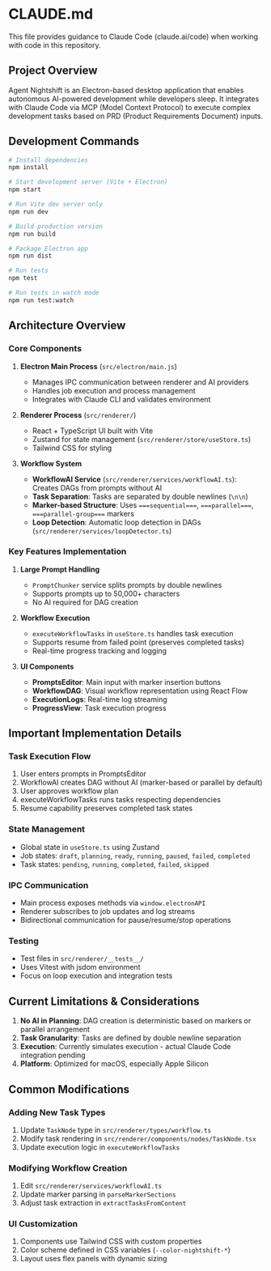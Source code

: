 # CLAUDE.md

This file provides guidance to Claude Code (claude.ai/code) when working with code in this repository.

## Project Overview

Agent Nightshift is an Electron-based desktop application that enables autonomous AI-powered development while developers sleep. It integrates with Claude Code via MCP (Model Context Protocol) to execute complex development tasks based on PRD (Product Requirements Document) inputs.

## Development Commands

```bash
# Install dependencies
npm install

# Start development server (Vite + Electron)
npm start

# Run Vite dev server only
npm run dev

# Build production version
npm run build

# Package Electron app
npm run dist

# Run tests
npm test

# Run tests in watch mode
npm run test:watch
```

## Architecture Overview

### Core Components

1. **Electron Main Process** (`src/electron/main.js`)
   - Manages IPC communication between renderer and AI providers
   - Handles job execution and process management
   - Integrates with Claude CLI and validates environment

2. **Renderer Process** (`src/renderer/`)
   - React + TypeScript UI built with Vite
   - Zustand for state management (`src/renderer/store/useStore.ts`)
   - Tailwind CSS for styling

3. **Workflow System**
   - **WorkflowAI Service** (`src/renderer/services/workflowAI.ts`): Creates DAGs from prompts without AI
   - **Task Separation**: Tasks are separated by double newlines (`\n\n`)
   - **Marker-based Structure**: Uses `===sequential===`, `===parallel===`, `===parallel-group===` markers
   - **Loop Detection**: Automatic loop detection in DAGs (`src/renderer/services/loopDetector.ts`)

### Key Features Implementation

1. **Large Prompt Handling**
   - `PromptChunker` service splits prompts by double newlines
   - Supports prompts up to 50,000+ characters
   - No AI required for DAG creation

2. **Workflow Execution**
   - `executeWorkflowTasks` in `useStore.ts` handles task execution
   - Supports resume from failed point (preserves completed tasks)
   - Real-time progress tracking and logging

3. **UI Components**
   - **PromptsEditor**: Main input with marker insertion buttons
   - **WorkflowDAG**: Visual workflow representation using React Flow
   - **ExecutionLogs**: Real-time log streaming
   - **ProgressView**: Task execution progress

## Important Implementation Details

### Task Execution Flow
1. User enters prompts in PromptsEditor
2. WorkflowAI creates DAG without AI (marker-based or parallel by default)
3. User approves workflow plan
4. executeWorkflowTasks runs tasks respecting dependencies
5. Resume capability preserves completed task states

### State Management
- Global state in `useStore.ts` using Zustand
- Job states: `draft`, `planning`, `ready`, `running`, `paused`, `failed`, `completed`
- Task states: `pending`, `running`, `completed`, `failed`, `skipped`

### IPC Communication
- Main process exposes methods via `window.electronAPI`
- Renderer subscribes to job updates and log streams
- Bidirectional communication for pause/resume/stop operations

### Testing
- Test files in `src/renderer/__tests__/`
- Uses Vitest with jsdom environment
- Focus on loop execution and integration tests

## Current Limitations & Considerations

1. **No AI in Planning**: DAG creation is deterministic based on markers or parallel arrangement
2. **Task Granularity**: Tasks are defined by double newline separation
3. **Execution**: Currently simulates execution - actual Claude Code integration pending
4. **Platform**: Optimized for macOS, especially Apple Silicon

## Common Modifications

### Adding New Task Types
1. Update `TaskNode` type in `src/renderer/types/workflow.ts`
2. Modify task rendering in `src/renderer/components/nodes/TaskNode.tsx`
3. Update execution logic in `executeWorkflowTasks`

### Modifying Workflow Creation
1. Edit `src/renderer/services/workflowAI.ts`
2. Update marker parsing in `parseMarkerSections`
3. Adjust task extraction in `extractTasksFromContent`

### UI Customization
1. Components use Tailwind CSS with custom properties
2. Color scheme defined in CSS variables (`--color-nightshift-*`)
3. Layout uses flex panels with dynamic sizing
